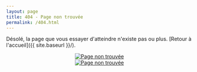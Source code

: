 ```yaml
---
layout: page
title: 404 - Page non trouvée
permalink: /404.html
---
```


Désolé, la page que vous essayer d'atteindre n'existe pas ou plus. [Retour à l'accueil]({{ site.baseurl }}/).

<div style="text-align : center">
  <a href="{{ site.baseurl }}">
  	<img src="{{ site.baseurl }}/images/guru-meditation.gif" alt="Page non trouvée" /> <br/>
  	<img src="{{ site.baseurl }}/images/bombs.png" alt="Page non trouvée" />
  </a>
</div>


